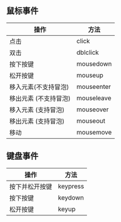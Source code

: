 ## 鼠标事件

| 操作                  | 方法       |
| --------------------- | ---------- |
| 点击                  | click      |
| 双击                  | dblclick   |
| 按下按键              | mousedown  |
| 松开按键              | mouseup    |
| 移入元素(不支持冒泡)  | mouseenter |
| 移出元素 (不支持冒泡) | mouseleave |
| 移入元素 (支持冒泡)   | mouseover  |
| 移出元素 (支持冒泡)   | mouseout   |
| 移动                  | mousemove  |

## 键盘事件

| 操作           | 方法     |
| -------------- | -------- |
| 按下并松开按键 | keypress |
| 按下按键       | keydown  |
| 松开按键       | keyup    |
